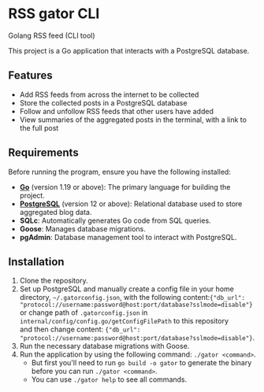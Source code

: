 # RSS gator CLI

Golang RSS feed (CLI tool)

This project is a Go application that interacts with a PostgreSQL database.

## Features

- Add RSS feeds from across the internet to be collected
- Store the collected posts in a PostgreSQL database
- Follow and unfollow RSS feeds that other users have added
- View summaries of the aggregated posts in the terminal, with a link to the full post

## Requirements

Before running the program, ensure you have the following installed:

- **[Go](https://golang.org/dl/)** (version 1.19 or above): The primary language for building the project.
- **[PostgreSQL](https://www.postgresql.org/download/)** (version 12 or above): Relational database used to store aggregated blog data.
- **SQLc**: Automatically generates Go code from SQL queries.
- **Goose**: Manages database migrations.
- **pgAdmin**: Database management tool to interact with PostgreSQL.

## Installation

1. Clone the repository.
2. Set up PostgreSQL and manually create a config file in your home directory, `~/.gatorconfig.json`, with the following content:`{"db_url": "protocol://username:password@host:port/database?sslmode=disable"}`<br>
    or change path of `.gatorconfig.json` in `internal/config/config.go/getConfigFilePath` to this repository<br>
    and then change content: `{"db_url": "protocol://username:password@host:port/database?sslmode=disable"}`.
3. Run the necessary database migrations with Goose.
4. Run the application by using the following command: `./gator <command>`.
    - But first you'll need to run `go build -o gator` to generate the binary before you can run `./gator <command>`.
    - You can use `./gator help` to see all commands.